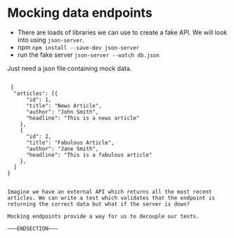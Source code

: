 <!SLIDE>
# Mocking data endpoints
 - There are loads of libraries we can use to create a fake API. We will look into using `json-server`.
 - npm `npm install --save-dev json-server`
 - run the fake server `json-server --watch db.json`

 Just need a json file containing mock data.

 <pre><code>
 {
  "articles": [{
      "id": 1,
      "title": "News Article",
      "author": "John Smith",
      "headline": "This is a news article"
    },
    {
      "id": 2,
      "title": "Fabulous Article",
      "author": "Jane Smith",
      "headline": "This is a fabulous article"
    },
  ]
}
</code></pre>

~~~SECTION:notes~~~

Imagine we have an external API which returns all the most recent articles. We can write a test which validates that the endpoint is returning the correct data but what if the server is down? 

Mocking endpoints provide a way for us to decouple our tests.

~~~ENDSECTION~~~